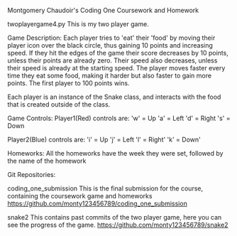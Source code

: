 Montgomery Chaudoir's Coding One Coursework and Homework    
        
twoplayergame4.py
This is my two player game. 

Game Description:
Each player tries to 'eat' their 'food' by moving their player icon over the black circle, thus gaining 10 points and increasing speed.
If they hit the edges of the game their score decreases by 10 points, unless their points are already zero. Their speed also decreases, unless their speed is already at the starting speed. 
The player moves faster every time they eat some food, making it harder but also faster to gain more points. The first player to 100 points wins. 

Each player is an instance of the Snake class, and interacts with the food that is created outside of the class.

Game Controls:
Player1(Red) controls are:
'w' = Up
'a' = Left
'd' = Right
's' = Down

Player2(Blue) controls are:
'i' = Up
'j' = Left
'l' = Right'
'k' = Down'

Homeworks:
All the homeworks have the week they were set, followed by the name of the homework


Git Repositories:

coding_one_submission
This is the final submission for the course, containing the coursework game and homeworks
https://github.com/monty123456789/coding_one_submission

snake2
This contains past commits of the two player game, here you can see the progress of the game. 
https://github.com/monty123456789/snake2